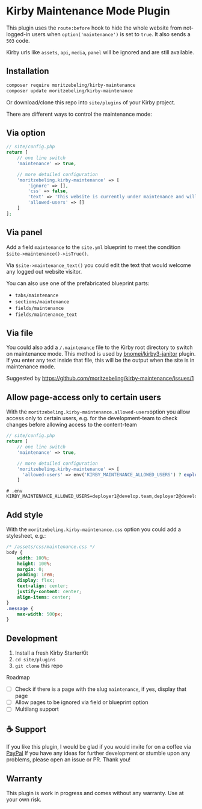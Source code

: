 # Kirby Maintenance Mode Plugin

This plugin uses the `route:before` hook to hide the whole website from not-logged-in users when `option('maintenance')` is set to `true`. It also sends a `503` code.

Kirby urls like `assets`, `api`, `media`, `panel` will be ignored and are still available.

## Installation

```bash
composer require moritzebeling/kirby-maintenance
composer update moritzebeling/kirby-maintenance
```

Or download/clone this repo into `site/plugins` of your Kirby project.

There are different ways to control the maintenance mode:

## Via option

```php
// site/config.php
return [
    // one line switch
    'maintenance' => true,

    // more detailed configuration
    'moritzebeling.kirby-maintenance' => [
        'ignore' => [],
        'css' => false,
        'text' => 'This website is currently under maintenance and will be back online soon.',
        'allowed-users' => []
    ]
];
```

## Via panel

Add a field `maintenance` to the `site.yml` blueprint to meet the condition `$site->maintenance()->isTrue()`.

Via `$site->maintenance_text()` you could edit the text that would welcome any logged out website visitor.

You can also use one of the prefabricated blueprint parts:

- `tabs/maintenance`
- `sections/maintenance`
- `fields/maintenance`
- `fields/maintenance_text`

## Via file

You could also add a `/.maintenance` file to the Kirby root directory to switch on maintenance mode. This method is used by [bnomei/kirby3-janitor](https://github.com/bnomei/kirby3-janitor) plugin. If you enter any text inside that file, this will be the output when the site is in maintenance mode.

Suggested by https://github.com/moritzebeling/kirby-maintenance/issues/1

## Allow page-access only to certain users

With the `moritzebeling.kirby-maintenance.allowed-users`option you allow access only to certain users, e.g. for the development-team to check changes before allowing access to the content-team

```php
// site/config.php
return [
    // one line switch
    'maintenance' => true,

    // more detailed configuration
    'moritzebeling.kirby-maintenance' => [
      'allowed-users' => env('KIRBY_MAINTENANCE_ALLOWED_USERS') ? explode(',', env('KIRBY_MAINTENANCE_ALLOWED_USERS')) : []
    ]
```

```dotenv
# .env
KIRBY_MAINTENANCE_ALLOWED_USERS=deployer1@develop.team,deployer2@develop.team
```

## Add style

With the `moritzebeling.kirby-maintenance.css` option you could add a stylesheet, e.g.:

```css
/* /assets/css/maintenance.css */
body {
    width: 100%;
    height: 100%;
    margin: 0;
    padding: 1rem;
    display: flex;
    text-align: center;
    justify-content: center;
    align-items: center;
}
.message {
    max-width: 500px;
}
```

## Development

1. Install a fresh Kirby StarterKit
2. `cd site/plugins`
3. `git clone` this repo

Roadmap
- [ ] Check if there is a page with the slug `maintenance`, if yes, display that page
- [ ] Allow pages to be ignored via field or blueprint option
- [ ] Multilang support

## ☕️ Support

If you like this plugin, I would be glad if you would invite for on a coffee via [PayPal](http://more.moritzebeling.com/support)
If you have any ideas for further development or stumble upon any problems, please open an issue or PR. Thank you!

## Warranty

This plugin is work in progress and comes without any warranty. Use at your own risk.